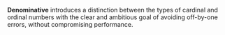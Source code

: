 __Denominative__ introduces a distinction between the types of cardinal and ordinal numbers with the clear and
ambitious goal of avoiding off-by-one errors, without compromising performance.
